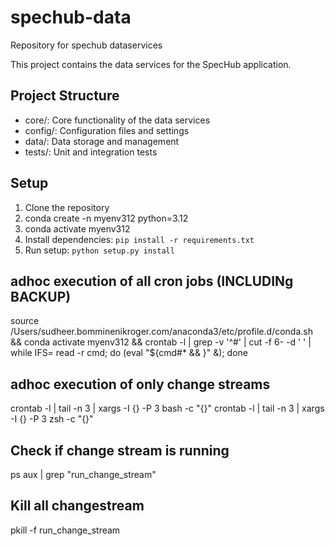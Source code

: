 # spechub-data
Repository for spechub dataservices

This project contains the data services for the SpecHub application.

## Project Structure
- core/: Core functionality of the data services
- config/: Configuration files and settings
- data/: Data storage and management
- tests/: Unit and integration tests

## Setup
1. Clone the repository
2. conda create -n myenv312 python=3.12
3. conda activate myenv312
2. Install dependencies: `pip install -r requirements.txt`
3. Run setup: `python setup.py install`

## adhoc execution of all cron jobs (INCLUDINg BACKUP)
source /Users/sudheer.bomminenikroger.com/anaconda3/etc/profile.d/conda.sh && conda activate myenv312 && crontab -l | grep -v '^#' | cut -f 6- -d ' ' | while IFS= read -r cmd; do (eval "${cmd#* && }" &); done

## adhoc execution of only change streams
crontab -l | tail -n 3 | xargs -I {} -P 3 bash -c "{}"
crontab -l | tail -n 3 | xargs -I {} -P 3 zsh -c "{}" 

## Check if change stream is running 
ps aux | grep "run_change_stream"

## Kill all changestream 
pkill -f run_change_stream